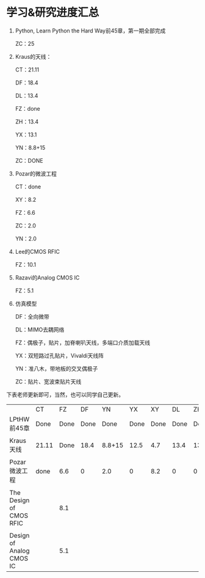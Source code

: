 # 学习&研究进度汇总

1. Python, Learn Python the Hard Way前45章，第一期全部完成

   ZC：25

2. Kraus的天线：

   CT：21.11

   DF：18.4

   DL：13.4

   FZ：done

   ZH：13.4

   YX：13.1

   YN：8.8+15

   ZC：DONE

3. Pozar的微波工程

   CT：done

   XY：8.2

   FZ：6.6

   ZC：2.0

   YN：2.0

4. Lee的CMOS RFIC

   FZ：10.1

5. Razavi的Analog CMOS IC 

   FZ：5.1

6. 仿真模型

   DF：全向微带

   DL：MIMO去耦网络

   FZ：偶极子，贴片，加脊喇叭天线，多端口介质加载天线

   YX：双短路过孔贴片，Vivaldi天线阵

   YN：准八木，带地板的交叉偶极子

   ZC：贴片、宽波束贴片天线

下表老师更新即可，当然，也可以同学自己更新。

|                         |       |                                                |          |                            |                |      |              |      |      |
| ----------------------- | ----- | ---------------------------------------------- | -------- | -------------------------- | -------------- | ---- | ------------ | ---- | ---- |
|                         | CT    | FZ                                             | DF       | YN                         | YX             | XY   | DL           | ZH   | ZC   |
| LPtHW前45章             | Done  | Done                                           | Done     | Done                       | Done           | Done   | Done         | Done | 25  |
|                         |       |                                                |          |                            |                |      |              |      |      |
| Kraus天线               | 21.11 | Done                                           | 18.4     | 8.8+15                     | 12.5           | 4.7    | 13.4         | 13.4 | Done |
|                         |       |                                                |          |                            |                |      |              |      |      |
| Pozar微波工程           | done  | 6.6                                            | 0        | 2.0                       | 0              | 8.2  | 0            | 0    | 2.0  |
|                         |       |                                                |          |                            |                |      |              |      |      |
| The Design of CMOS RFIC |      | 8.1                                         |         |                           |               |     |             |     |     |
|                         |       |                                                |          |                            |                |      |              |      |      |
| Design of Analog CMOS IC | | 5.1 |  |  |  | |  | |  |

